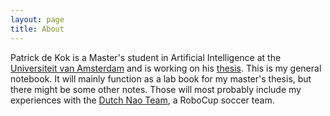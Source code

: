 ```yaml
---
layout: page
title: About
---
```


Patrick de Kok is a Master's student in Artificial Intelligence at the [Universiteit van Amsterdam](http://uva.nl/) and is working on his [thesis](/thesis.html).
This is my general notebook.  It will mainly function as a lab book for my master's thesis, but there might be some other notes.  Those will most probably include my experiences with the [Dutch Nao Team](http://dutchnaoteam.nl), a RoboCup soccer team.
